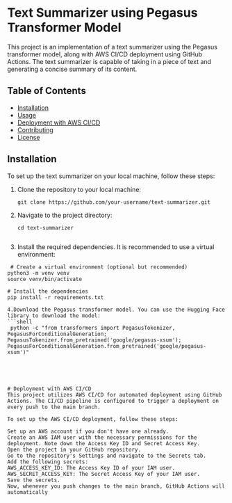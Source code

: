 # Text Summarizer using Pegasus Transformer Model

This project is an implementation of a text summarizer using the Pegasus transformer model, along with AWS CI/CD deployment using GitHub Actions. The text summarizer is capable of taking in a piece of text and generating a concise summary of its content.

## Table of Contents

- [Installation](#installation)
- [Usage](#usage)
- [Deployment with AWS CI/CD](#deployment-with-aws-cicd)
- [Contributing](#contributing)
- [License](#license)

## Installation

To set up the text summarizer on your local machine, follow these steps:

1. Clone the repository to your local machine:

   ```shell
   git clone https://github.com/your-username/text-summarizer.git
2. Navigate to the project directory:

   ```shell
   cd text-summarizer

   
3. Install the required dependencies. It is recommended to use a virtual environment:
  
  ```shell
   # Create a virtual environment (optional but recommended)
python3 -m venv venv
source venv/bin/activate

# Install the dependencies
pip install -r requirements.txt

4.Download the Pegasus transformer model. You can use the Hugging Face library to download the model:
```shell
   python -c "from transformers import PegasusTokenizer, PegasusForConditionalGeneration; PegasusTokenizer.from_pretrained('google/pegasus-xsum'); PegasusForConditionalGeneration.from_pretrained('google/pegasus-xsum')"





# Deployment with AWS CI/CD
This project utilizes AWS CI/CD for automated deployment using GitHub Actions. The CI/CD pipeline is configured to trigger a deployment on every push to the main branch.

To set up the AWS CI/CD deployment, follow these steps:

Set up an AWS account if you don't have one already.
Create an AWS IAM user with the necessary permissions for the deployment. Note down the Access Key ID and Secret Access Key.
Open the project in your GitHub repository.
Go to the repository's Settings and navigate to the Secrets tab.
Add the following secrets:
AWS_ACCESS_KEY_ID: The Access Key ID of your IAM user.
AWS_SECRET_ACCESS_KEY: The Secret Access Key of your IAM user.
Save the secrets.
Now, whenever you push changes to the main branch, GitHub Actions will automatically
